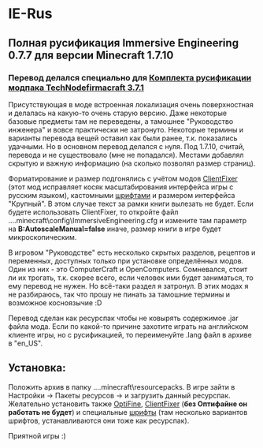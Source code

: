 # IE-Rus
## Полная русификация Immersive Engineering 0.7.7 для версии Minecraft 1.7.10

### Перевод делался специально для [Комплекта русификации модпака TechNodefirmacraft 3.7.1](https://github.com/Pyromanc3r/TNFC-rus)

Присутствующая в моде встроенная локализация очень поверхностная и делалась на какую-то очень старую версию. Даже некоторые базовые предметы там не переведены, а тамошнее "Руководство инженера" и вовсе практически не затронуто.
Некоторые термины и варианты перевода вещей оставил как были ранее, т.к. показались удачными. Но в основном перевод делался с нуля. Под 1.7.10, считай, перевода и не существовало (мне не попадался). Местами добавлял скрытую и важную информацию (на сколько позволял размер страниц).

Форматирование и размер подгонялись с учётом модов [ClientFixer](https://github.com/gamerforEA/Minecraft-ClientFixer/releases?page=2) (этот мод исправляет косяк масштабирования интерфейса игры с русским языком), кастомными [шрифтами](https://mods2.ru/minecraft/402-clientfixer.html) и размером интерфейса "Крупный". В этом случае текст за рамки книги вылезать не будет.
Если будете использовать ClientFixer, то откройте файл ...\.minecraft\config\ImmersiveEngineering.cfg и измените там параметр на
**B:AutoscaleManual=false** иначе, размер книги в игре будет микроскопическим.

В игровом "Руководстве" есть несколько скрытых разделов, рецептов и переменных, доступных только при установке определённых модов. Один из них - это ComputerCraft и OpenComputers. Сомневался, стоит ли их трогать, т.к. скорее всего, если человек ими будет заниматься, то ему перевод не нужен. Но всё-таки раздел я затронул. В этих модах я не разбираюсь, так что прошу не пинать за тамошние термины и возможное косноязычие :D

Перевод сделан как ресурспак чтобы не ковырять содержимое .jar файла мода. Если по какой-то причине захотите играть на английском клиенте игры, но с русификацией, то переименуйте .lang файл в архиве в "en_US". 

## Установка:
Положить архив в папку ...\.minecraft\resourcepacks. В игре зайти в Настройки -> Пакеты ресурсов -> и загрузить данный ресурспак. 
Желательно установить также [OptiFine](https://optifine.net/downloads), [ClientFixer](https://github.com/gamerforEA/Minecraft-ClientFixer/releases?page=2) (**без Оптифайне он работать не будет**) и специальные [шрифты](https://mods2.ru/minecraft/402-clientfixer.html) (там несколько вариантов шрифтов, устанавливаются они тоже как ресурспак).

Приятной игры :)
